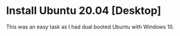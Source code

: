 # Install Ubuntu 20.04 [Desktop]
This was an easy task as I had dual booted Ubuntu with Windows 10.
